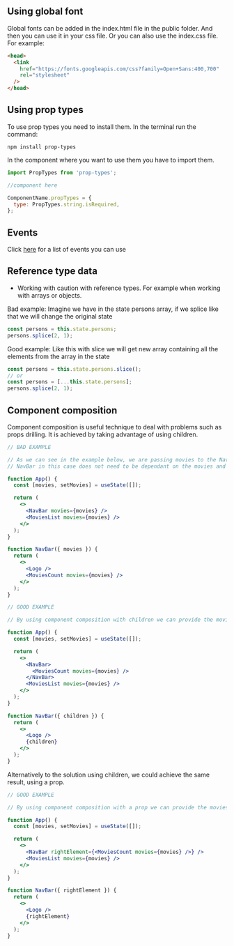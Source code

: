 ## Using global font

Global fonts can be added in the index.html file in the public folder. And then you can use it in your css file. Or you can also use the index.css file.
For example:

```html
<head>
  <link
    href="https://fonts.googleapis.com/css?family=Open+Sans:400,700"
    rel="stylesheet"
  />
</head>
```

## Using prop types

To use prop types you need to install them. In the terminal run the command:

```
npm install prop-types
```

In the component where you want to use them you have to import them.

```javascript
import PropTypes from 'prop-types';

//component here

ComponentName.propTypes = {
  type: PropTypes.string.isRequired,
};
```

## Events

Click [here](https://reactjs.org/docs/events.html#supported-events) for a list of events you can use

## Reference type data

- Working with caution with reference types. For example when working with arrays or objects.

Bad example:
Imagine we have in the state persons array, if we splice like that we will change the original state

```javascript
const persons = this.state.persons;
persons.splice(2, 1);
```

Good example:
Like this with slice we will get new array containing all the elements from the array in the state

```javascript
const persons = this.state.persons.slice();
// or
const persons = [...this.state.persons];
persons.splice(2, 1);
```

## Component composition

Component composition is useful technique to deal with problems such as props drilling.
It is achieved by taking advantage of using children.

```jsx
// BAD EXAMPLE

// As we can see in the example below, we are passing movies to the NavBar component so we can then pass it to MoviesCount component
// NavBar in this case does not need to be dependant on the movies and is less reusable this way

function App() {
  const [movies, setMovies] = useState([]);

  return (
    <>
      <NavBar movies={movies} />
      <MoviesList movies={movies} />
    </>
  );
}

function NavBar({ movies }) {
  return (
    <>
      <Logo />
      <MoviesCount movies={movies} />
    </>
  );
}
```

```jsx
// GOOD EXAMPLE

// By using component composition with children we can provide the movies list to the components, where it is needed without props drilling

function App() {
  const [movies, setMovies] = useState([]);

  return (
    <>
      <NavBar>
        <MoviesCount movies={movies} />
      </NavBar>
      <MoviesList movies={movies} />
    </>
  );
}

function NavBar({ children }) {
  return (
    <>
      <Logo />
      {children}
    </>
  );
}
```

Alternatively to the solution using children, we could achieve the same result, using a prop.

```jsx
// GOOD EXAMPLE

// By using component composition with a prop we can provide the movies list to the components, where it is needed without props drilling

function App() {
  const [movies, setMovies] = useState([]);

  return (
    <>
      <NavBar rightElement={<MoviesCount movies={movies} />} />
      <MoviesList movies={movies} />
    </>
  );
}

function NavBar({ rightElement }) {
  return (
    <>
      <Logo />
      {rightElement}
    </>
  );
}
```
